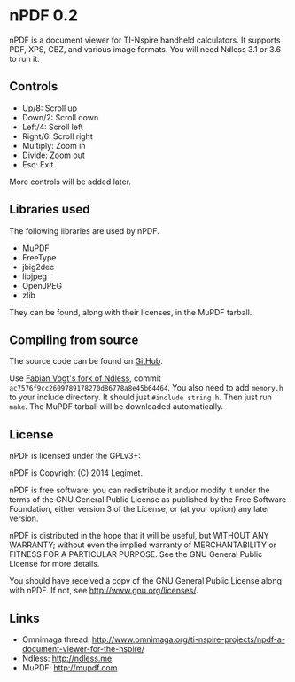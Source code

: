 # nPDF 0.2

nPDF is a document viewer for TI-Nspire handheld calculators. It supports PDF,
XPS, CBZ, and various image formats. You will need Ndless 3.1 or 3.6 to run it.

## Controls

* Up/8: Scroll up
* Down/2: Scroll down
* Left/4: Scroll left
* Right/6: Scroll right
* Multiply: Zoom in
* Divide: Zoom out
* Esc: Exit

More controls will be added later.

## Libraries used

The following libraries are used by nPDF.

* MuPDF
* FreeType
* jbig2dec
* libjpeg
* OpenJPEG
* zlib

They can be found, along with their licenses, in the MuPDF tarball.

## Compiling from source

The source code can be found on [GitHub](https://github.com/Legimet/nPDF/).

Use [Fabian Vogt's fork of Ndless](https://github.com/Vogtinator/Ndless/), commit
`ac7576f9cc2609789178270d86778a8e45b64464`. You also need to add `memory.h` to your
include directory. It should just `#include string.h`. Then just run `make`. The
MuPDF tarball will be downloaded automatically.

## License

nPDF is licensed under the GPLv3+:

nPDF is Copyright (C) 2014 Legimet.

nPDF is free software: you can redistribute it and/or modify
it under the terms of the GNU General Public License as published by
the Free Software Foundation, either version 3 of the License, or
(at your option) any later version.

nPDF is distributed in the hope that it will be useful,
but WITHOUT ANY WARRANTY; without even the implied warranty of
MERCHANTABILITY or FITNESS FOR A PARTICULAR PURPOSE.  See the
GNU General Public License for more details.

You should have received a copy of the GNU General Public License
along with nPDF.  If not, see <http://www.gnu.org/licenses/>.

## Links

* Omnimaga thread: http://www.omnimaga.org/ti-nspire-projects/npdf-a-document-viewer-for-the-nspire/
* Ndless: http://ndless.me
* MuPDF: http://mupdf.com
